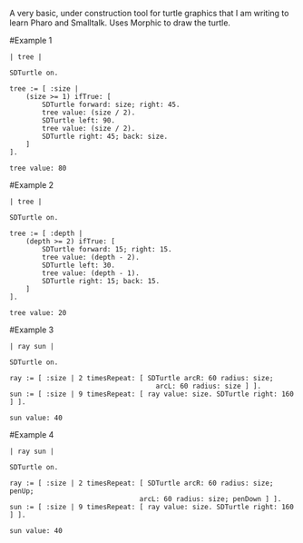 A very basic, under construction tool for turtle graphics that I am writing to learn Pharo and Smalltalk. Uses Morphic to draw the turtle.

#Example 1

    | tree |
    
    SDTurtle on.
    
    tree := [ :size |
   	    (size >= 1) ifTrue: [
		    SDTurtle forward: size; right: 45.
		    tree value: (size / 2).
		    SDTurtle left: 90.
		    tree value: (size / 2).
		    SDTurtle right: 45; back: size.
	    ]
    ].
    
    tree value: 80

#Example 2

    | tree |
    
    SDTurtle on.
    
    tree := [ :depth |
  	    (depth >= 2) ifTrue: [
		    SDTurtle forward: 15; right: 15.
		    tree value: (depth - 2).
		    SDTurtle left: 30.
		    tree value: (depth - 1).
		    SDTurtle right: 15; back: 15.
	    ]
    ].
    
    tree value: 20

#Example 3

    | ray sun |
    
    SDTurtle on.
    
    ray := [ :size | 2 timesRepeat: [ SDTurtle arcR: 60 radius: size;
    								    arcL: 60 radius: size ] ].
    sun := [ :size | 9 timesRepeat: [ ray value: size. SDTurtle right: 160 ] ].
    
    sun value: 40

#Example 4

    | ray sun |
    
    SDTurtle on.
    
    ray := [ :size | 2 timesRepeat: [ SDTurtle arcR: 60 radius: size; penUp;
								    arcL: 60 radius: size; penDown ] ].
    sun := [ :size | 9 timesRepeat: [ ray value: size. SDTurtle right: 160 ] ].
    
    sun value: 40
